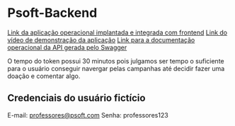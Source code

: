 # Psoft-Backend

[Link da aplicação operacional implantada e integrada com frontend](https://projetoajude.netlify.com/#)
[Link do vídeo de demonstração da aplicação](www.youtube.com/watch?v=ilmd-ZU1wcM)
[Link para a documentação operacional da API gerada pelo Swagger](https://aquijuntosdoandoesperanca.herokuapp.com/swagger-ui.html)

O tempo do token possui 30 minutos pois julgamos ser tempo o suficiente para o usuário conseguir navergar pelas campanhas até decidir
fazer uma doação e comentar algo.


## Credenciais do usuário fictício

E-mail: professores@psoft.com
Senha: professores123